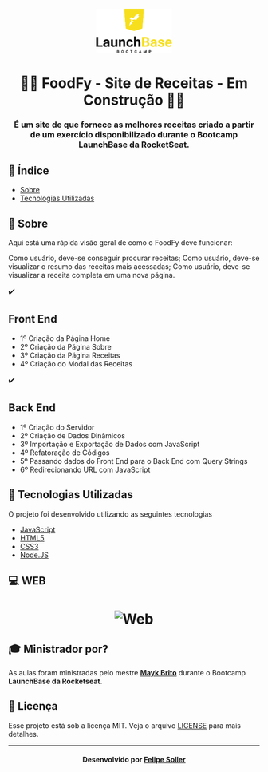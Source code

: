 <p align="center">
  <img width="30%" src="https://github.com/FelipeSoller/foodfy/blob/master/LaunchBaseLogo.png" alt="Logo LaunchBase">
</p>

<h1 align="center">
👨‍🍳  FoodFy - Site de Receitas - Em Construção 👨‍🍳 <br>
</h1>
<h3 align="center"> É um site de que fornece as melhores receitas criado a partir de um exercício disponibilizado durante o Bootcamp LaunchBase da RocketSeat. </h3>

## :bookmark_tabs: Índice

- [Sobre](#sobre)
- [Tecnologias Utilizadas](#tecnologias-utilizadas)

<a id="sobre"></a>

## :bookmark: Sobre

Aqui está uma rápida visão geral de como o FoodFy deve funcionar:

Como usuário, deve-se conseguir procurar receitas;
Como usuário, deve-se visualizar o resumo das receitas mais acessadas;
Como usuário, deve-se visualizar a receita completa em uma nova página.

:heavy_check_mark: <h2>Front End </h2> 

- 1º Criação da Página Home
- 2º Criação da Página Sobre
- 3º Criação da Página Receitas
- 4º Criação do Modal das Receitas

:heavy_check_mark: <h2>Back End </h2>

- 1º Criação do Servidor
- 2º Criação de Dados Dinâmicos
- 3º Importação e Exportação de Dados com JavaScript
- 4º Refatoração de Códigos
- 5º Passando dados do Front End para o Back End com Query Strings
- 6º Redirecionando URL com JavaScript

<a id="tecnologias-utilizadas"></a>

## :rocket: Tecnologias Utilizadas

O projeto foi desenvolvido utilizando as seguintes tecnologias

- [JavaScript](https://developer.mozilla.org/pt-BR/docs/Aprender/JavaScript)
- [HTML5](https://developer.mozilla.org/pt-BR/docs/Web/HTML)
- [CSS3](https://developer.mozilla.org/pt-BR/docs/Web/CSS)
- [Node.JS](https://nodejs.org/en/)

## :computer: WEB

<h1 align="center">    
    <img alt="Web" src="https://github.com/FelipeSoller/foodfy/blob/master/FoodFy.gif" width="900px">
</h1>


## :mortar_board: Ministrador por?

As aulas foram ministradas pelo mestre **[Mayk Brito](https://github.com/maykbrito)** durante o Bootcamp **LaunchBase da Rocketseat**. 

## :memo: Licença

Esse projeto está sob a licença MIT. Veja o arquivo [LICENSE](https://github.com/FelipeSoller/foodfy/blob/master/LICENSE) para mais detalhes.

---

<h4 align="center">
    Desenvolvido por <a href="https://www.linkedin.com/in/felipesoller/" target="_blank">Felipe Soller</a>
</h4>


